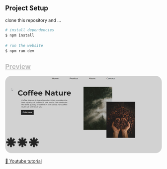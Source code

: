 ## Project Setup

clone this repository and ...

```bash
# install dependencies
$ npm install

# run the website
$ npm run dev
```

<h2 style="text-decoration:underline;color:#BEBEBE;">Preview</h2>

<div><img src="./public/images/preview.png" alt="preview website" style="border-radius:20px;"/>
</div>

<!-- <a href="https://www.youtube.com/watch?v=nr8mRcD0pJE" target="_blank" style="color:#BEBEBE;"><h2 style="text-decoration:underline;">🎥 Youtube tutorial (click)</h2></a> -->

[🎥 Youtube tutorial](https://www.youtube.com/watch?v=nr8mRcD0pJE "Youtube tutorial")